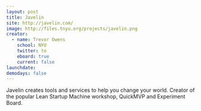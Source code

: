 ```yaml
---
layout: post
title: Javelin
site: http://javelin.com/
image: http://files.tnyu.org/projects/javelin.png
creator:
  - name: Trevor Owens
    school: NYU
    twitter: to
    eboard: true
    current: false
launchdate:
demodays: false
---
```

Javelin creates tools and services to help you change your world. Creator of the popular Lean Startup Machine workshop, QuickMVP and Experiment Board.